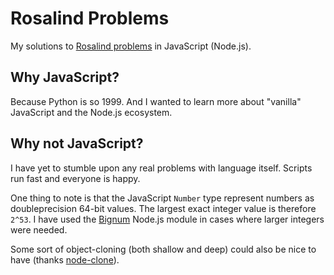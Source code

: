 # Rosalind Problems 

My solutions to [Rosalind problems](http://rosalind.info/) in JavaScript (Node.js). 

## Why JavaScript?

Because Python is so 1999. And I wanted to learn more about "vanilla" JavaScript and the Node.js ecosystem.

## Why not JavaScript?

I have yet to stumble upon any real problems with language itself. Scripts run fast and everyone is happy.

One thing to note is that the JavaScript `Number` type represent numbers as doubleprecision 64-bit values. The largest exact integer value is therefore `2^53`. 
I have used the [Bignum](https://github.com/justmoon/node-bignum) Node.js module in cases where larger integers were needed. 

Some sort of object-cloning (both shallow and deep) could also be nice to have (thanks [node-clone](https://github.com/pvorb/node-clone)).


